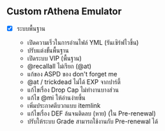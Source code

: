 ## Custom rAthena Emulator

* [X] ระบบพื้นฐาน

  * เปิดความเร็วในการอ่านไฟล์ YML (รันเซิร์ฟไวขึ้น)
  * ปรับแต่งขั้นพื้นฐาน
  * เปิดระบบ VIP (พื้นฐาน)
  * @recallall ไม่เรียก (@at)
  * แก้ของ ASPD ของ don't forget me
  * @at / trickdead ไม่ได้ EXP จากปาร์ตี้
  * แก้ไขเรื่อง Drop Cap ไม่ทำงานบางส่วน
  * แก้ไข @mi ให้อ่านง่ายขึ้น
  * เพิ่มประกาศตีบวกแบบ itemlink
  * แก้ไขเรื่อง DEF ล้นจนติดลบ (หาย) (ใน Pre-renewal)
  * ปรับให้ระบบ Grade สามารถใช้งานกับ Pre-renewal ได้